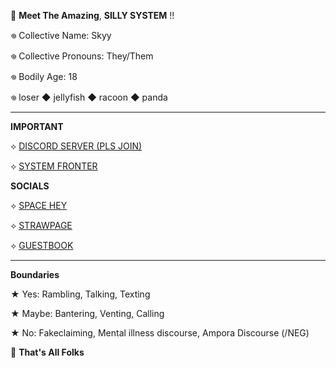 🎪  __Meet The Amazing__, **SILLY SYSTEM** !!

𖦹 Collective Name: Skyy

𖦹 Collective Pronouns: They/Them

𖦹 Bodily Age: 18

𖦹 loser ◆ jellyfish ◆ racoon ◆ panda

_________

__IMPORTANT__

⟡ [DISCORD SERVER (PLS JOIN)](https://discord.gg/YnXtWW367Y)

⟡ [SYSTEM FRONTER](https://pluralkit.xyz/f/ofqhf)



__SOCIALS__

⟡ [SPACE HEY](https://spacehey.com/soapyslushy)

⟡ [STRAWPAGE](https://sillysys.straw.page)

⟡ [GUESTBOOK](https://sillysystem.123guestbook.com)

_________

 **Boundaries**

★ Yes: Rambling, Talking, Texting

★ Maybe: Bantering, Venting, Calling

★ No: Fakeclaiming, Mental illness discourse, Ampora Discourse (/NEG)

🎪  __That's All Folks__
